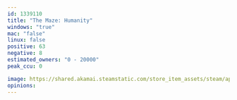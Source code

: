```yaml
---
id: 1339110
title: "The Maze: Humanity"
windows: "true"
mac: "false"
linux: false
positive: 63
negative: 8
estimated_owners: "0 - 20000"
peak_ccu: 0

image: https://shared.akamai.steamstatic.com/store_item_assets/steam/apps/1339110/header.jpg?t=1719798007
opinions:
---
```

